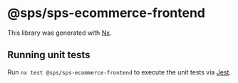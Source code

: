 # @sps/sps-ecommerce-frontend

This library was generated with [Nx](https://nx.dev).

## Running unit tests

Run `nx test @sps/sps-ecommerce-frontend` to execute the unit tests via [Jest](https://jestjs.io).
